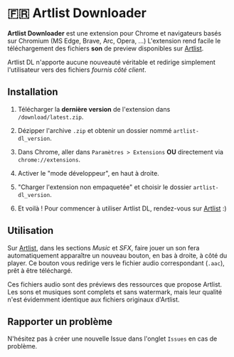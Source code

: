 # 🇫🇷 Artlist Downloader
**Artlist Downloader** est une extension pour Chrome et navigateurs basés sur Chromium (MS Edge, Brave, Arc, Opera, ...) L'extension rend facile le téléchargement des fichiers **son** de preview disponibles sur [Artlist](https://artlist.io).

Artlist DL n'apporte aucune nouveauté véritable et redirige simplement l'utilisateur vers des fichiers *fournis côté client*.

## Installation
1. Télécharger la **dernière version** de l'extension dans `/download/latest.zip`.

2. Dézipper l'archive `.zip` et obtenir un dossier nommé `artlist-dl_version`.

3. Dans Chrome, aller dans `Paramètres > Extensions` **OU** directement via `chrome://extensions`.

4. Activer le "mode développeur", en haut à droite.

5. "Charger l'extension non empaquetée" et choisir le dossier `artlist-dl_version`.

6. Et voilà ! Pour commencer à utiliser Artlist DL, rendez-vous sur [Artlist](https://artlist.io) :)

## Utilisation
Sur [Artlist](https://artlist.io), dans les sections *Music* et *SFX*, faire jouer un son fera automatiquement apparaître un nouveau bouton, en bas à droite, à côté du player. Ce bouton vous redirige vers le fichier audio correspondant (`.aac`), prêt à être téléchargé.

Ces fichiers audio sont des préviews des ressources que propose Artlist. Les sons et musiques sont complets et sans watermark, mais leur qualité n'est évidemment identique aux fichiers originaux d'Artlist.

## Rapporter un problème
N'hésitez pas à créer une nouvelle Issue dans l'onglet `Issues` en cas de problème.
